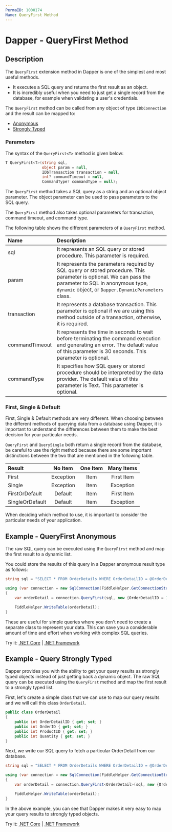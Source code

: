 ```yaml
---
PermaID: 1000174
Name: QueryFirst Method
---
```


# Dapper - QueryFirst Method

## Description

The `QueryFirst` extension method in Dapper is one of the simplest and most useful methods. 

 - It executes a SQL query and returns the first result as an object. 
 - It is incredibly useful when you need to just get a single record from the database, for example when validating a user's credentials. 

The `QueryFirst` method can be called from any object of type `IDbConnection` and the result can be mapped to:

- [Anonymous](#example---query-anonymous)
- [Strongly Typed](#example---query-strongly-typed)

### Parameters

The syntax of the `QueryFirst<T>` method is given below:

```csharp
T QueryFirst<T>(string sql, 
                object param = null, 
				IDbTransaction transaction = null, 
				int? commandTimeout = null, 
				CommandType? commandType = null);
```

The `QueryFirst` method takes a SQL query as a string and an optional object parameter. The object parameter can be used to pass parameters to the SQL query.

The `QueryFirst` method also takes optional parameters for transaction, command timeout, and command type.

The following table shows the different parameters of a `QueryFirst` method.

| Name | Description |
| :--- | :---------- |
| sql            | It represents an SQL query or stored procedure. This parameter is required. |
| param          | It represents the parameters required by SQL query or stored procedure. This parameter is optional. We can pass the parameter to SQL in anonymous type, `dynamic` object, or `Dapper.DynamicParameters` class. |
| transaction    | It represents a database transaction. This parameter is optional if we are using this method outside of a transaction, otherwise, it is required. |
| commandTimeout | It represents the time in seconds to wait before terminating the command execution and generating an error. The default value of this parameter is 30 seconds. This parameter is optional. |
| commandType    | It specifies how SQL query or stored procedure should be interpreted by the data provider. The default value of this parameter is Text. This parameter is optional. |

### First, Single & Default

First, Single & Default methods are very different. When choosing between the different methods of querying data from a database using Dapper, it is important to understand the differences between them to make the best decision for your particular needs.

`QueryFirst` and `QuerySingle` both return a single record from the database, be careful to use the right method because there are some important distinctions between the two that are mentioned in the following table.

| Result          | No Item   | One Item | Many Items |
| :-------------- | :-------: | :------: | :--------: |
| First           | Exception | Item     | First Item |
| Single          | Exception | Item     | Exception  |
| FirstOrDefault  | Default   | Item     | First Item |
| SingleOrDefault | Default   | Item     | Exception  |

When deciding which method to use, it is important to consider the particular needs of your application. 

## Example - QueryFirst Anonymous

The raw SQL query can be executed using the `QueryFirst` method and map the first result to a dynamic list. 

You could store the results of this query in a Dapper anonymous result type as follows:

```csharp
string sql = "SELECT * FROM OrderDetails WHERE OrderDetailID = @OrderDetailID;";

using (var connection = new SqlConnection(FiddleHelper.GetConnectionStringSqlServerW3Schools()))
{
    var orderDetail = connection.QueryFirst(sql, new {OrderDetailID = 1});

    FiddleHelper.WriteTable(orderDetail);
}
```

These are useful for simple queries where you don't need to create a separate class to represent your data. This can save you a considerable amount of time and effort when working with complex SQL queries.

Try it: [.NET Core](https://dotnetfiddle.net/CDQKMN) | [.NET Framework](https://dotnetfiddle.net/eogWc1)

## Example - Query Strongly Typed

Dapper provides you with the ability to get your query results as strongly typed objects instead of just getting back a dynamic object. The raw SQL query can be executed using the `QueryFirst` method and map the first result to a strongly typed list.

First, let's create a simple class that we can use to map our query results and we will call this class `OrderDetail`.

```csharp
public class OrderDetail
{
	public int OrderDetailID { get; set; }
	public int OrderID { get; set; }
	public int ProductID { get; set; }
	public int Quantity { get; set; }
}
```

Next, we write our SQL query to fetch a particular OrderDetail from our database.

```csharp
string sql = "SELECT * FROM OrderDetails WHERE OrderDetailID = @OrderDetailID;";

using (var connection = new SqlConnection(FiddleHelper.GetConnectionStringSqlServerW3Schools()))
{
    var orderDetail = connection.QueryFirst<OrderDetail>(sql, new {OrderDetailID = 1});

    FiddleHelper.WriteTable(orderDetail);
}
```

In the above example, you can see that Dapper makes it very easy to map your query results to strongly typed objects. 

Try it: [.NET Core](https://dotnetfiddle.net/FTB4ih) | [.NET Framework](https://dotnetfiddle.net/AV0OgZ)
